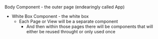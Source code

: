 Body Component - the outer page (endearingly called App)
  - White Box Component - the white box
    - Each Page or View will be a separate component
      - And then within those pages there will be components that will either be reused throught or only used once